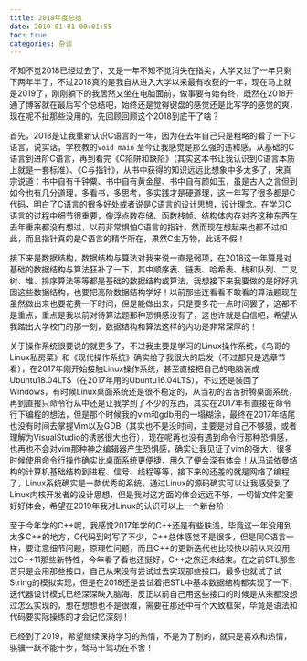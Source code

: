```yaml
---
title: 2018年度总结
date: 2019-01-01 00:01:55
toc: true
categories: 杂谈
---
```



不知不觉2018已经过去了，又是一年不知不觉消失在指尖，大学又过了一年只剩下两年半了，不过2018真的是我自从进入大学以来最有收获的一年，现在马上就是2019了，刚刚躺下的我居然又坐在电脑面前，做事要有始有终，既然在2018开通了博客就在最后写个总结吧，始终还是觉得键盘的感觉还是比写字的感觉的爽，现在呢不扯那些没用的，先回顾回顾这个2018到底干了啥？

首先，2018是让我重新认识C语言的一年，因为在去年自己只是粗略的看了一下C语言，说实话，学校教的`void main` 至今让我感觉是那么强的违和感，从基础的C语言到进阶C语言，再到看完《C陷阱和缺陷》（其实这本书让我认识到C语言本质上就是一套标准）、《C与指针》，从书中获得的知识远远比想象中多太多了，宋真宗说道：书中自有千钟粟、书中自有黄金屋、书中自有颜如玉，虽是古人之言但到如今也有几分道理，多看书，多思考，多实践才是硬道理，这一年写了很多都是C代码，明白了C语言的很多好处或者说是C语言的设计思想，设计理念。在学习C语言的过程中细节很重要，像浮点数存储、函数栈帧、结构体内存对齐这种东西在去年重来都没有想过，以前非常惧怕C语言的指针，然而现在想起来也都不过如此，而且指针真的是C语言的精华所在，果然C生万物，此话不假！

接下来是数据结构，数据结构与算法对我来说一直是弱项，在2018这一年算是对基础的数据结构与算法狂补了一下，其中顺序表、链表、哈希表、栈和队列、二叉树、堆、排序算法等等都是基础的数据结构或算法，我想接下来我要做的是好好巩固这些数据结构，也要把高阶数据结构学好！以前那些连看看不敢看的算法题现在虽然做出来也要花费一下时间，但是能做出来，只是要多花一点时间罢了，这都不是重点，重点是我以前对待算法题那种恐惧感没有了，这也许就是自信吧，希望从我踏出大学校门的那一刻，数据结构和算法这样的内功是非常深厚的！

关于操作系统很要说的就更多了，不过我主要是学习的Linux操作系统，《鸟哥的Linux私房菜》和《现代操作系统》确实给了我很大的启发（不过都只是选章节看），在2017年刚开始接触Linux操作系统，甚至直接把自己的电脑装成Ubuntu18.04LTS（在2017年用的Ubuntu16.04LTS），不过还是装回了Windows，有时候Linux桌面系统还是很不稳定的，从当初的苦苦折腾桌面系统，再到直接只命令行从中还是让我学到了不少的东西，其实在2017年有直接在命令行下编程的想法，但是那个时候我的vim和gdb用的一塌糊涂，最终在2017年结尾也没有时间去掌握Vim以及GDB（其实也不是没时间，主要是对自己不够狠，或者理解为VisualStudio的诱惑很大也行），现在呢再也没有遇到命令行那种恐惧感，也再也不会对vim那种神之编辑器产生恐惧感，确实让我见证了vim的强大，很多时候使用命令行操作确实比桌面系统更便捷，用久了便会深有体会！从冯诺依曼结构的计算机基础结构到进程、信号、线程等等，接下来的还差的就是网络了编程了，Linux系统确实是一款优秀的系统，通过Linux的源码确实可以让我感受到了Linux内核开发者的设计思想，但是我对这方面的体会远远不够，一切皆文件定要好好体会，希望在2019年我对Linux的认识可以上一个新台阶！

至于今年学的C++呢，我感觉2017年学的C++还是有些肤浅，毕竟这一年没用到太多C++的地方，C代码到时写了不少，C++总体感觉不是很多，但是同C语言一样，要注意细节问题，原理性问题，而且C++的更新迭代也比较快以前从来没用过C++11那些新特性，今年看了看也还挺好，C++之旅还未结束。在之前STL那些苦只是会用那些接口，自己从来没有尝试过去实现那些接口，最多也就试了试String的模拟实现，但是在2018还是尝试着把STL中基本数据结构都实现了一下，迭代器设计模式已经深深映入脑海，反正以前自己用这些接口的时候是从来都没想过怎么实现的，想在想想也不是很难，需要在那还中有个大致框架，毕竟是语法和代码要实际操练的才会记忆深刻！

已经到了2019，希望继续保持学习的热情，不是为了别的，就只是喜欢和热情，骐骥一跃不能十步，驽马十驾功在不舍！